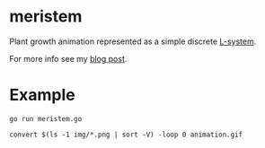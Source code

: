 # meristem

Plant growth animation represented as a simple discrete [L-system](https://en.wikipedia.org/wiki/L-system).

For more info see my [blog post](http://www.acjensen.com/l-system/).

# Example
`go run meristem.go`

`convert $(ls -1 img/*.png | sort -V) -loop 0 animation.gif`
